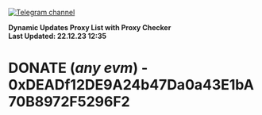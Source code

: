 [![Telegram channel](https://img.shields.io/endpoint?url=https://runkit.io/damiankrawczyk/telegram-badge/branches/master?url=https://t.me/n4z4v0d)](https://t.me/n4z4v0d) 

**Dynamic Updates Proxy List with Proxy Checker**  
**Last Updated: 22.12.23 12:35**

# DONATE (_any evm_) - 0xDEADf12DE9A24b47Da0a43E1bA70B8972F5296F2
